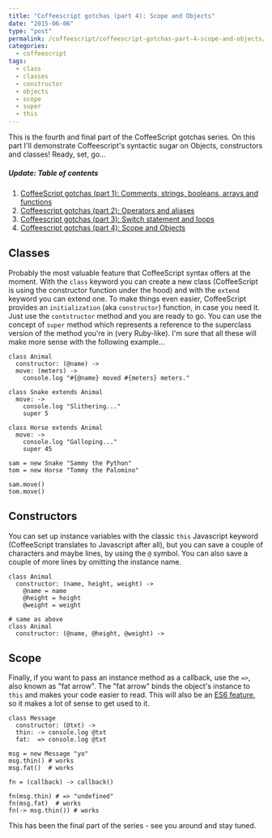 ```yaml
---
title: "Coffeescript gotchas (part 4): Scope and Objects"
date: "2015-06-06"
type: "post"
permalink: /coffeescript/coffeescript-gotchas-part-4-scope-and-objects/
categories:
  - coffeescript
tags:
  - class
  - classes
  - constructor
  - objects
  - scope
  - super
  - this
---
```


This is the fourth and final part of the CoffeeScript gotchas series. On this part I'll demonstrate Coffeescript's syntactic sugar on Objects, constructors and classes! Ready, set, go...

##### Update: Table of contents

1. [CoffeeScript gotchas (part 1): Comments, strings, booleans, arrays and functions](http://phrappe.com/coffeescript/coffeescript-gotchas-part-1-comments-strings-booleans-arrays-and-functions/)
2. [Coffeescript gotchas (part 2): Operators and aliases](http://phrappe.com/coffeescript/coffeescript-gotchas-part-2-operators-and-aliases/)
3. [Coffeescript gotchas (part 3): Switch statement and loops](http://phrappe.com/coffeescript/coffeescript-gotchas-part-3-switch-statement-and-loops/)
4. [Coffeescript gotchas (part 4): Scope and Objects](http://phrappe.com/coffeescript/coffeescript-gotchas-part-4-scope-and-objects/)

## Classes

Probably the most valuable feature that CoffeeScript syntax offers at the moment. With the `class` keyword you can create a new class (CoffeeScript is using the constructor function under the hood) and with the `extend` keyword you can extend one. To make things even easier, CoffeeScript provides an `initialization` (aka `constructor`) function, in case you need it. Just use the `contstructor` method and you are ready to go. You can use the concept of `super` method which represents a reference to the superclass version of the method you're in (very Ruby-like). I'm sure that all these will make more sense with the following example...

```
class Animal
  constructor: (@name) ->
  move: (meters) ->
    console.log "#{@name} moved #{meters} meters."

class Snake extends Animal
  move: ->
    console.log "Slithering..."
    super 5

class Horse extends Animal
  move: ->
    console.log "Galloping..."
    super 45

sam = new Snake "Sammy the Python"
tom = new Horse "Tommy the Palomino"

sam.move()
tom.move()
```

## Constructors

You can set up instance variables with the classic `this` Javascript keyword (CoffeeScript translates to Javascript after all), but you can save a couple of characters and maybe lines, by using the `@` symbol. You can also save a couple of more lines by omitting the instance name.

```
class Animal
  constructor: (name, height, weight) ->
    @name = name
    @height = height
    @weight = weight

# same as above
class Animal
  constructor: (@name, @height, @weight) ->
```

## Scope

Finally, if you want to pass an instance method as a callback, use the `=>`, also known as "fat arrow". The "fat arrow" binds the object's instance to `this` and makes your code easier to read. This will also be an [ES6 feature](https://developer.mozilla.org/en-US/docs/Web/JavaScript/Reference/Functions/Arrow_functions "ES6 fat arrow"), so it makes a lot of sense to get used to it.

```
class Message
  constructor: (@txt) ->
  thin: -> console.log @txt
  fat:  => console.log @txt

msg = new Message "yo"
msg.thin() # works
msg.fat()  # works

fn = (callback) -> callback()

fn(msg.thin) # => "undefined"
fn(msg.fat)  # works
fn(-> msg.thin()) # works
```

This has been the final part of the series - see you around and stay tuned.
